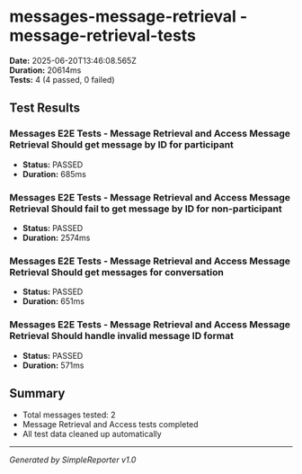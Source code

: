 # messages-message-retrieval - message-retrieval-tests

**Date:** 2025-06-20T13:46:08.565Z  
**Duration:** 20614ms  
**Tests:** 4 (4 passed, 0 failed)

## Test Results


### Messages E2E Tests - Message Retrieval and Access Message Retrieval Should get message by ID for participant
- **Status:** PASSED
- **Duration:** 685ms



### Messages E2E Tests - Message Retrieval and Access Message Retrieval Should fail to get message by ID for non-participant
- **Status:** PASSED
- **Duration:** 2574ms



### Messages E2E Tests - Message Retrieval and Access Message Retrieval Should get messages for conversation
- **Status:** PASSED
- **Duration:** 651ms



### Messages E2E Tests - Message Retrieval and Access Message Retrieval Should handle invalid message ID format
- **Status:** PASSED
- **Duration:** 571ms



## Summary

- Total messages tested: 2
- Message Retrieval and Access tests completed
- All test data cleaned up automatically

---
*Generated by SimpleReporter v1.0*
